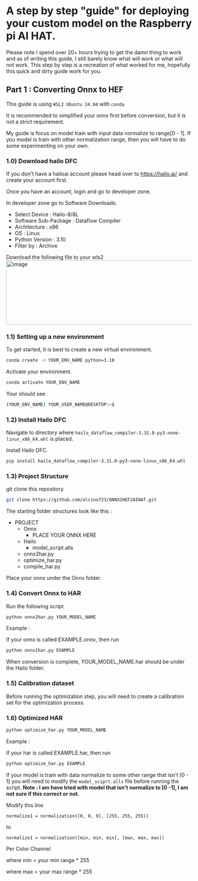 # A step by step "guide" for deploying your custom model on the Raspberry pi AI HAT. 

Please note I spend over 20+ hours trying to get the damn thing to work and as of writing this guide, I still barely know what will work or what will not work. 
This step by step is a recreation of what worked for me, hopefully this quick and dirty guide work for you.

## Part 1 : Converting Onnx to HEF

This guide is using `WSL2 Ubuntu 24.04` with `conda`

It is recommended to simplified your onnx first before conversion, but it is not a strict requirement.

My guide is focus on model train with input data normalize to range[0 - 1]. If you model is train with other normalization range, then you will have to do some experimenting on your own. 

### 1.0) Download hailo DFC

If you don't have a hailoai account please head over to https://hailo.ai/ and create your account first.

Once you have an account, login and go to developer zone.

In developer zone go to Software Downloads.

 - Select Device : Hailo-8/8L
 - Software Sub-Package : Dataflow Compiler
 - Architecture : x86
 - OS : Linux
 - Python Version : 3.10
 - Filter by : Archive

Download the following file to your wls2
<img width="1992" height="174" alt="image" src="https://github.com/user-attachments/assets/335aff6c-2715-4548-8b3a-6528111ca9a4" />

### 1.1) Setting up a new environment

To get started, it is best to create a new virtual environment.

```bash
conda create -n YOUR_ENV_NAME python=3.10
```

Activate your environment.

```bash
conda activate YOUR_ENV_NAME 
```

Your should see 

```bash 
(YOUR_ENV_NAME) YOUR_USER_NAME@DESKTOP:~$
```

### 1.2) Install Hailo DFC

Navigate to directory where `hailo_dataflow_compiler-3.31.0-py3-none-linux_x86_64.whl` is placed.

Install Hailo DFC.
```bash 
pip install hailo_dataflow_compiler-3.31.0-py3-none-linux_x86_64.whl
```

### 1.3) Project Structure

git clone this repository. 

```bash
git clone https://github.com/alcino723/ONNX2HEF2AIHAT.git
```

The starting folder structures look like this : 

- PROJECT
  - Onnx
    - PLACE YOUR ONNX HERE
  - Hailo
    - model_script.alls
  - onnx2har.py
  - optimize_har.py
  - compile_har.py

Place your onnx under the Onnx folder. 

### 1.4) Convert Onnx to HAR

Run the following script

```bash
python onnx2har.py YOUR_MODEL_NAME
```

Example :

If your onnx is called EXAMPLE.onnx, then run

```bash
python onnx2har.py EXAMPLE
```

When conversion is complete, YOUR_MODEL_NAME.har should be under the Hailo folder.

### 1.5) Calibration dataset 

Before running the optimization step, you will need to create a calibration set for the optimization process.



### 1.6) Optimized HAR 


```bash
python optimize_har.py YOUR_MODEL_NAME
```

Example :

If your har is called EXAMPLE.har, then run

```bash
python optimize_har.py EXAMPLE
```

If your model is train with data normalize to some other range that isn't [0 - 1] you will need to modify the `model_sciprt.alls` file before running the script. 
**Note : I am have tried with model that isn't normalize to [0 -1], I am not sure if this correct or not.**

Modify this line 

`normalize1 = normalization([0, 0, 0], [255, 255, 255])`

to 

`normalize1 = normalization([min, min, min], [max, max, max])` 

Per Color Channel

where min = your min range * 255

where max = your max range * 255






      


